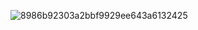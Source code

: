 ![8986b92303a2bbf9929ee643a6132425](https://github.com/user-attachments/assets/cfb02021-1847-4982-a299-b1b89e12cb58)
